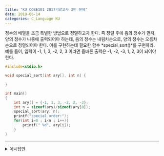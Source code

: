 ```yaml
---
title: "KU COSE101 2017기말고사 3번 문제"
date: 2019-06-14
categories: C_Language KU
---
```


정수의 배열을 조금 특별한 방법으로 정렬하고자 한다.
즉 정렬 후에 음의 정수가 먼저, 양의 정수가 나중에 출력되어야 하는데, 
음의 정수는 내림차순으로, 양의 정수는 오름차순으로 정렬되어야 한다.
이를 구현하는데 필요한 함수 *special_sort()*를 구현하라.
예를 들어, 입력이 -1, 1, 3, -2, 2, 3 이라면 올바른 출력은 -1, -2, -3, 1, 2, 3이 되어야 한다.

~~~c
#include<stdio.h>

void special_sort(int ary[], int n) {
	
}

int main()
{
	int ary[] = {-1, 1, 3, -2, 2, -3};
	int n = sizeof(ary)/sizeof(ary[0]);
	special_sort(ary, n);
	printf("special order:");
	for(int i=0 ; i<n ; i++){
		printf(" %d", ary[i]);
	}
}
~~~

***

<details><summary>예시답안</summary>

{% highlight c %}

void special_sort(int ary[], int n) {
	int neg[50], pos[50];
	int negcnt, poscnt;
	int i,j,tmp;
	
	negcnt=poscnt=0;
	for(i=0 ; i<n ; i++){
		if(ary[i]>=0){
			pos[poscnt++]=ary[i];
		} 
		else{
			neg[negcnt++]=ary[i];
		}
	}
	
	for(i=0 ; i<negcnt-1 ; i++){
		for(j=0 ; j<negcnt-1-i ; j++){
			if(neg[j]<neg[j+1]){
				tmp=neg[j];
				neg[j]=neg[j+1];
				neg[j+1]=tmp;
			}
		}
	}
	
	for(i=0 ; i<poscnt-1 ; i++){
		for(j=0 ; j<poscnt-1-i ; j++){
			if(pos[j]>pos[j+1]){
				tmp=pos[j];
				pos[j]=pos[j+1];
				pos[j+1]=tmp;
			}
		}
	}
	
	for(i=0 ; i<negcnt ; i++) ary[i]=neg[i];
	for(i=0 ; i<poscnt ; i++) ary[negcnt+i]=pos[i];
}

{% endhighlight %}

{% highlight text %}

원래 평소였다면 std::sort나 qsort를 쓰는데, 학교에서 그런거 안가르쳐줘서 ***느려터진*** bubblesort를 사용한다.
물론, 데이터의 크기가 작기 때문에 bubblesort를 써도 상관 없다.

pos와 neg 배열에 ary를 각각 나눠서 넣어준다.
그리고 각각을 내림차순, 오름차순으로 정렬하고
다시 그 값들을 ary에 넣어준다.

{% endhighlight %}
